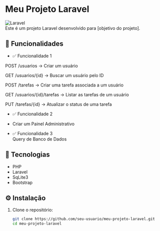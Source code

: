 # Meu Projeto Laravel

![Laravel](https://img.shields.io/badge/Laravel-9.x-red)  
Este é um projeto Laravel desenvolvido para [objetivo do projeto].  

## 📌 Funcionalidades  
- ✅ Funcionalidade 1
  
POST /usuarios → Criar um usuário

GET /usuarios/{id} → Buscar um usuário pelo ID

POST /tarefas → Criar uma tarefa associada a um usuário

GET /usuarios/{id}/tarefas → Listar as tarefas de um usuário

PUT /tarefas/{id} → Atualizar o status de uma tarefa

- ✅ Funcionalidade 2
- Criar um Painel Administrativo 

- ✅ Funcionalidade 3  
 Query de Banco de Dados



## 🚀 Tecnologias  
- PHP  
- Laravel  
- SqLite3  
- Bootstrap 

## ⚙️ Instalação  
1. Clone o repositório:  
   ```sh
   git clone https://github.com/seu-usuario/meu-projeto-laravel.git
   cd meu-projeto-laravel
